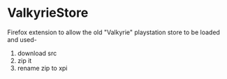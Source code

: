 # ValkyrieStore
Firefox extension to allow the old "Valkyrie" playstation store to be loaded and used-


1) download src
2) zip it
3) rename zip to xpi 
